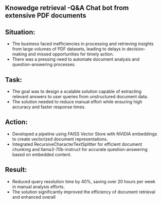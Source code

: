 ## Knowedge retrieval -Q&A Chat bot from extensive PDF documents

## Situation:

- The business faced inefficiencies in processing and retrieving insights from large volumes of PDF datasets, leading to delays in decision-making and missed opportunities for timely action. 
- There was a pressing need to automate document analysis and question-answering processes.

## Task:

- The goal was to design a scalable solution capable of extracting relevant answers to user queries from unstructured document data.  
- The solution needed to reduce manual effort while ensuring high accuracy and faster response times.



## Action:

- Developed a pipeline using FAISS Vector Store with NVIDIA embeddings to create vectorized document representations. 
-  Integrated RecursiveCharacterTextSplitter for efficient document chunking and llama3-70b-instruct for accurate question-answering based on embedded content.

## Result:
-  Reduced query resolution time by 40%, saving over 20 hours per week in manual analysis efforts.
- The solution significantly improved the efficiency of document retrieval and enhanced overall